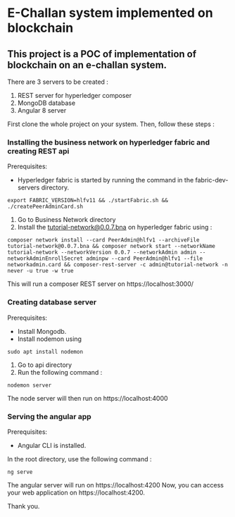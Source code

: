 # E-Challan system implemented on blockchain

## This project is a POC of implementation of blockchain on an e-challan system. 

There are 3 servers to be created :
  1. REST server for hyperledger composer
  2. MongoDB database
  3. Angular 8 server


First clone the whole project on your system. Then, follow these steps : 

### Installing the business network on hyperledger fabric and creating REST api

Prerequisites:

 - Hyperledger fabric is started by running the command in the fabric-dev-servers directory.
```
export FABRIC_VERSION=hlfv11 && ./startFabric.sh && ./createPeerAdminCard.sh

```

1. Go to Business Network directory
2. Install the tutorial-network@0.0.7.bna on hyperledger fabric using :

```
composer network install --card PeerAdmin@hlfv1 --archiveFile tutorial-network@0.0.7.bna && composer network start --networkName tutorial-network --networkVersion 0.0.7 --networkAdmin admin --networkAdminEnrollSecret adminpw --card PeerAdmin@hlfv1 --file networkadmin.card && composer-rest-server -c admin@tutorial-network -n never -u true -w true
```

This will run a composer REST server on https://localhost:3000/

### Creating database server

Prerequisites:

 - Install Mongodb.
 - Install nodemon using 
```
sudo apt install nodemon
```


1. Go to api directory
2. Run the following command :
```
nodemon server
```

The node server will then run on https://localhost:4000

### Serving the angular app

Prerequisites:

 - Angular CLI is installed.

In the root directory, use the following command :
```
ng serve
```

The angular server will run on https://localhost:4200
Now, you can access your web application on https://localhost:4200.

Thank you.



















  



  

